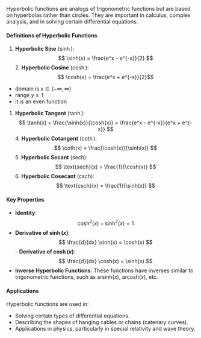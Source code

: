 Hyperbolic functions are analogs of trigonometric functions but are based on hyperbolas rather than circles. They are important in calculus, complex analysis, and in solving certain differential equations.
#### Definitions of Hyperbolic Functions
1. **Hyperbolic Sine** ($\sinh$):$$ \sinh(x) = \frac{e^x - e^{-x}}{2} $$2. **Hyperbolic Cosine** ($\cosh$):$$ \cosh(x) = \frac{e^x + e^{-x}}{2}$$
- domain is $x \in (-\infty, \infty)$
- range $y\geq 1$
- it is an even function
1. **Hyperbolic Tangent** ($\tanh$):$$ \tanh(x) = \frac{\sinh(x)}{\cosh(x)} = \frac{e^x - e^{-x}}{e^x + e^{-x}} $$4. **Hyperbolic Cotangent** ($\coth$):$$ \coth(x) = \frac{\cosh(x)}{\sinh(x)} $$5. **Hyperbolic Secant** ($\text{sech}$):$$ \text{sech}(x) = \frac{1}{\cosh(x)} $$6. **Hyperbolic Cosecant** ($\text{csch}$):$$ \text{csch}(x) = \frac{1}{\sinh(x)} $$
#### Key Properties
- **Identity**: $$ \cosh^2(x) - \sinh^2(x) = 1 $$  
- **Derivative of $\sinh(x)$**:   $$ \frac{d}{dx} \sinh(x) = \cosh(x) $$- **Derivative of $\cosh(x)$**:   $$ \frac{d}{dx} \cosh(x) = \sinh(x) $$
- **Inverse Hyperbolic Functions**: These functions have inverses similar to trigonometric functions, such as $\text{arsinh}(x)$, $\text{arcosh}(x)$, etc.
#### Applications
Hyperbolic functions are used in:
- Solving certain types of differential equations.
- Describing the shapes of hanging cables or chains (catenary curves).
- Applications in physics, particularly in special relativity and wave theory.
